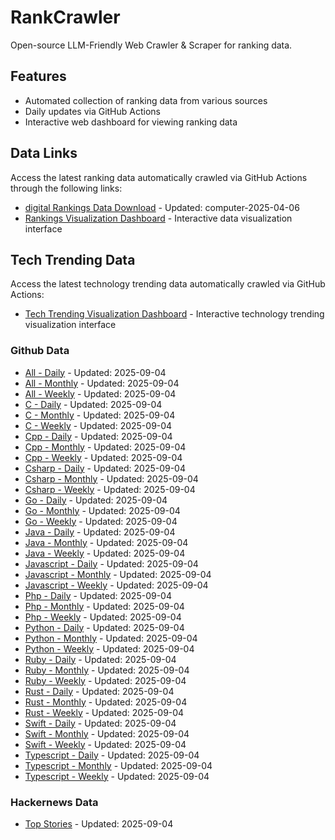 # RankCrawler

Open-source LLM-Friendly Web Crawler & Scraper for ranking data.

## Features

* Automated collection of ranking data from various sources
* Daily updates via GitHub Actions
* Interactive web dashboard for viewing ranking data


## Data Links

Access the latest ranking data automatically crawled via GitHub Actions through the following links:

* [digital Rankings Data Download](https://github.com/chenjy16/RankCrawler/blob/main/data/1688/digital_computer_2025-04-06.json) - Updated: computer-2025-04-06
* [Rankings Visualization Dashboard](https://chenjy16.github.io/RankCrawler/1688_rankings.html) - Interactive data visualization interface




## Tech Trending Data

Access the latest technology trending data automatically crawled via GitHub Actions:

* [Tech Trending Visualization Dashboard](https://chenjy16.github.io/RankCrawler/tech_trending.html) - Interactive technology trending visualization interface

### Github Data

* [All - Daily](https://github.com/chenjy16/RankCrawler/blob/main/data/github/github_all_daily_2025-09-04.json) - Updated: 2025-09-04
* [All - Monthly](https://github.com/chenjy16/RankCrawler/blob/main/data/github/github_all_monthly_2025-09-04.json) - Updated: 2025-09-04
* [All - Weekly](https://github.com/chenjy16/RankCrawler/blob/main/data/github/github_all_weekly_2025-09-04.json) - Updated: 2025-09-04
* [C - Daily](https://github.com/chenjy16/RankCrawler/blob/main/data/github/github_c_daily_2025-09-04.json) - Updated: 2025-09-04
* [C - Monthly](https://github.com/chenjy16/RankCrawler/blob/main/data/github/github_c_monthly_2025-09-04.json) - Updated: 2025-09-04
* [C - Weekly](https://github.com/chenjy16/RankCrawler/blob/main/data/github/github_c_weekly_2025-09-04.json) - Updated: 2025-09-04
* [Cpp - Daily](https://github.com/chenjy16/RankCrawler/blob/main/data/github/github_cpp_daily_2025-09-04.json) - Updated: 2025-09-04
* [Cpp - Monthly](https://github.com/chenjy16/RankCrawler/blob/main/data/github/github_cpp_monthly_2025-09-04.json) - Updated: 2025-09-04
* [Cpp - Weekly](https://github.com/chenjy16/RankCrawler/blob/main/data/github/github_cpp_weekly_2025-09-04.json) - Updated: 2025-09-04
* [Csharp - Daily](https://github.com/chenjy16/RankCrawler/blob/main/data/github/github_csharp_daily_2025-09-04.json) - Updated: 2025-09-04
* [Csharp - Monthly](https://github.com/chenjy16/RankCrawler/blob/main/data/github/github_csharp_monthly_2025-09-04.json) - Updated: 2025-09-04
* [Csharp - Weekly](https://github.com/chenjy16/RankCrawler/blob/main/data/github/github_csharp_weekly_2025-09-04.json) - Updated: 2025-09-04
* [Go - Daily](https://github.com/chenjy16/RankCrawler/blob/main/data/github/github_go_daily_2025-09-04.json) - Updated: 2025-09-04
* [Go - Monthly](https://github.com/chenjy16/RankCrawler/blob/main/data/github/github_go_monthly_2025-09-04.json) - Updated: 2025-09-04
* [Go - Weekly](https://github.com/chenjy16/RankCrawler/blob/main/data/github/github_go_weekly_2025-09-04.json) - Updated: 2025-09-04
* [Java - Daily](https://github.com/chenjy16/RankCrawler/blob/main/data/github/github_java_daily_2025-09-04.json) - Updated: 2025-09-04
* [Java - Monthly](https://github.com/chenjy16/RankCrawler/blob/main/data/github/github_java_monthly_2025-09-04.json) - Updated: 2025-09-04
* [Java - Weekly](https://github.com/chenjy16/RankCrawler/blob/main/data/github/github_java_weekly_2025-09-04.json) - Updated: 2025-09-04
* [Javascript - Daily](https://github.com/chenjy16/RankCrawler/blob/main/data/github/github_javascript_daily_2025-09-04.json) - Updated: 2025-09-04
* [Javascript - Monthly](https://github.com/chenjy16/RankCrawler/blob/main/data/github/github_javascript_monthly_2025-09-04.json) - Updated: 2025-09-04
* [Javascript - Weekly](https://github.com/chenjy16/RankCrawler/blob/main/data/github/github_javascript_weekly_2025-09-04.json) - Updated: 2025-09-04
* [Php - Daily](https://github.com/chenjy16/RankCrawler/blob/main/data/github/github_php_daily_2025-09-04.json) - Updated: 2025-09-04
* [Php - Monthly](https://github.com/chenjy16/RankCrawler/blob/main/data/github/github_php_monthly_2025-09-04.json) - Updated: 2025-09-04
* [Php - Weekly](https://github.com/chenjy16/RankCrawler/blob/main/data/github/github_php_weekly_2025-09-04.json) - Updated: 2025-09-04
* [Python - Daily](https://github.com/chenjy16/RankCrawler/blob/main/data/github/github_python_daily_2025-09-04.json) - Updated: 2025-09-04
* [Python - Monthly](https://github.com/chenjy16/RankCrawler/blob/main/data/github/github_python_monthly_2025-09-04.json) - Updated: 2025-09-04
* [Python - Weekly](https://github.com/chenjy16/RankCrawler/blob/main/data/github/github_python_weekly_2025-09-04.json) - Updated: 2025-09-04
* [Ruby - Daily](https://github.com/chenjy16/RankCrawler/blob/main/data/github/github_ruby_daily_2025-09-04.json) - Updated: 2025-09-04
* [Ruby - Monthly](https://github.com/chenjy16/RankCrawler/blob/main/data/github/github_ruby_monthly_2025-09-04.json) - Updated: 2025-09-04
* [Ruby - Weekly](https://github.com/chenjy16/RankCrawler/blob/main/data/github/github_ruby_weekly_2025-09-04.json) - Updated: 2025-09-04
* [Rust - Daily](https://github.com/chenjy16/RankCrawler/blob/main/data/github/github_rust_daily_2025-09-04.json) - Updated: 2025-09-04
* [Rust - Monthly](https://github.com/chenjy16/RankCrawler/blob/main/data/github/github_rust_monthly_2025-09-04.json) - Updated: 2025-09-04
* [Rust - Weekly](https://github.com/chenjy16/RankCrawler/blob/main/data/github/github_rust_weekly_2025-09-04.json) - Updated: 2025-09-04
* [Swift - Daily](https://github.com/chenjy16/RankCrawler/blob/main/data/github/github_swift_daily_2025-09-04.json) - Updated: 2025-09-04
* [Swift - Monthly](https://github.com/chenjy16/RankCrawler/blob/main/data/github/github_swift_monthly_2025-09-04.json) - Updated: 2025-09-04
* [Swift - Weekly](https://github.com/chenjy16/RankCrawler/blob/main/data/github/github_swift_weekly_2025-09-04.json) - Updated: 2025-09-04
* [Typescript - Daily](https://github.com/chenjy16/RankCrawler/blob/main/data/github/github_typescript_daily_2025-09-04.json) - Updated: 2025-09-04
* [Typescript - Monthly](https://github.com/chenjy16/RankCrawler/blob/main/data/github/github_typescript_monthly_2025-09-04.json) - Updated: 2025-09-04
* [Typescript - Weekly](https://github.com/chenjy16/RankCrawler/blob/main/data/github/github_typescript_weekly_2025-09-04.json) - Updated: 2025-09-04

### Hackernews Data

* [Top Stories](https://github.com/chenjy16/RankCrawler/blob/main/data/hackernews/hackernews_top_2025-09-04.json) - Updated: 2025-09-04


